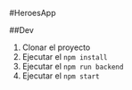 #HeroesApp

##Dev

1. Clonar el proyecto
2. Ejecutar el ```npm install```
3. Ejecutar el ```npm run backend```
4. Ejecutar el ```npm start```